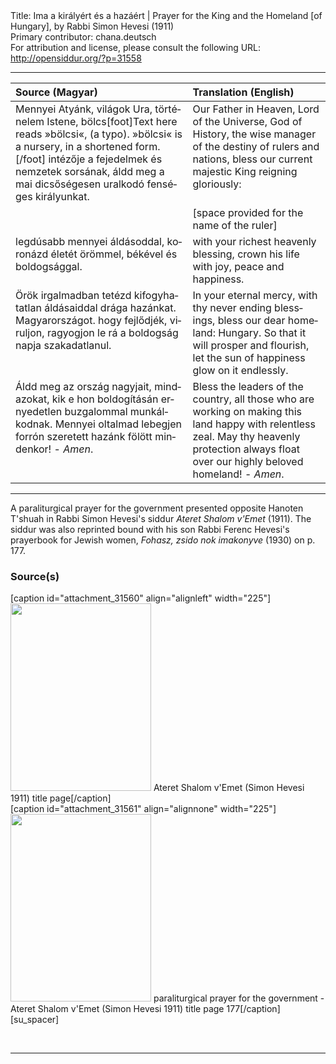 <html>
<head></head>
<body>
Title: Ima a királyért és a hazáért | Prayer for the King and the Homeland [of Hungary], by Rabbi Simon Hevesi (1911)<br />
Primary contributor: chana.deutsch<br />
For attribution and license, please consult the following URL: <a href="http://opensiddur.org/?p=31558">http://opensiddur.org/?p=31558</a>
<p />
<hr />

<table style="margin-left: auto;margin-right: auto;" class="draggable">
<thead><tr><th id="x" style="text-align: left;">Source (Magyar)</th><th style="text-align: left;">Translation (English)</th></tr></thead>
<tbody>
<tr><td style="vertical-align:top;">
<div class="magyar" lang="hu">
Mennyei Atyánk, 
világok Ura, 
történelem Istene, 
bölcs[foot]Text here reads »bölcsi«, (a typo). »bölcsi« is a nursery, in a shortened form.[/foot] intézője a fejedelmek és nemzetek sorsának, 
áldd meg a mai dicsőségesen uralkodó fenséges királyunkat.
</span></div></td>
 
<td style="vertical-align:top;">
<div class="english" lang="en">
Our Father in Heaven, 
Lord of the Universe, 
God of History, 
the wise manager of the destiny of rulers and nations, 
bless our current majestic King reigning gloriously:
</div></td></tr>


<tr><td style="vertical-align:top;">
<div class="magyar" lang="hu">

</span></div></td>
 
<td style="vertical-align:top;">
<div class="english" lang="en">
<span class="instruction">[space provided for the name of the ruler]</span>
</div></td></tr>


<tr><td style="vertical-align:top;">
<div class="magyar" lang="hu">
legdúsabb mennyei áldásoddal, 
koronázd életét örömmel, 
békével és boldogsággal.
</span></div></td>
 
<td style="vertical-align:top;">
<div class="english" lang="en">
with your richest heavenly blessing, 
crown his life with joy, 
peace and happiness. 
</div></td></tr>


<tr><td style="vertical-align:top;">
<div class="magyar" lang="hu">
Örök irgalmadban 
tetézd kifogyhatatlan áldásaiddal drága hazánkat.
Magyarországot.
hogy fejlődjék, viruljon, 
ragyogjon le rá a boldogság napja szakadatlanul. 
</span></div></td>
 
<td style="vertical-align:top;">
<div class="english" lang="en">
In your eternal mercy, 
with thy never ending blessings, bless our dear homeland: 
Hungary.
So that it will prosper and flourish, 
let the sun of happiness glow on it endlessly. 
</div></td></tr>


<tr><td style="vertical-align:top;">
<div class="magyar" lang="hu">
Áldd meg az ország nagyjait, 
mindazokat, kik e hon boldogításán ernyedetlen buzgalommal munkálkodnak. 
Mennyei oltalmad lebegjen forrón szeretett hazánk fölött mindenkor! - 
<em>Amen</em>.
</span></div></td>
 
<td style="vertical-align:top;">
<div class="english" lang="en">
Bless the leaders of the country, 
all those who are working on making this land happy with relentless zeal. 
May thy heavenly protection always float over our highly beloved homeland! - 
<em>Amen</em>.
</div></td></tr>
</tbody></table>

<hr />

A paraliturgical prayer for the government presented opposite Hanoten T'shuah in Rabbi Simon Hevesi's siddur <em>Ateret Shalom v'Emet</em> (1911). The siddur was also reprinted bound with his son Rabbi Ferenc Hevesi's prayerbook for Jewish women, <em>Fohasz, zsido nok imakonyve</em> (1930) on p. 177.

<h3>Source(s)</h3>

<span style="float: right;">[caption id="attachment_31560" align="alignleft" width="225"]<a href="https://opensiddur.org/wp-content/uploads/2020/05/Ateret-Shalom-vEmet-Simon-Hevesi-1911-title-page.jpg"><img src="https://opensiddur.org/wp-content/uploads/2020/05/Ateret-Shalom-vEmet-Simon-Hevesi-1911-title-page-225x300.jpg" alt="" width="225" height="300" class="size-medium wp-image-31560" /></a> Ateret Shalom v'Emet (Simon Hevesi 1911) title page[/caption]</span> <span style="float: left;">[caption id="attachment_31561" align="alignnone" width="225"]<a href="https://opensiddur.org/wp-content/uploads/2020/05/paraliturgical-prayer-for-the-government-Ateret-Shalom-vEmet-Simon-Hevesi-1911-title-page-177-rotated.jpg"><img src="https://opensiddur.org/wp-content/uploads/2020/05/paraliturgical-prayer-for-the-government-Ateret-Shalom-vEmet-Simon-Hevesi-1911-title-page-177-225x300.jpg" alt="" width="225" height="300" class="size-medium wp-image-31561" /></a> paraliturgical prayer for the government - Ateret Shalom v'Emet (Simon Hevesi 1911) title page 177[/caption]</span>[su_spacer]

&nbsp;

<hr />

&nbsp;
</body>
</html>